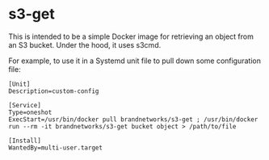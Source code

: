 s3-get
======

This is intended to be a simple Docker image for retrieving an object from an S3 bucket.
Under the hood, it uses s3cmd.

For example, to use it in a Systemd unit file to pull down some configuration file:

```
[Unit]
Description=custom-config

[Service]
Type=oneshot
ExecStart=/usr/bin/docker pull brandnetworks/s3-get ; /usr/bin/docker run --rm -it brandnetworks/s3-get bucket object > /path/to/file

[Install]
WantedBy=multi-user.target
```
